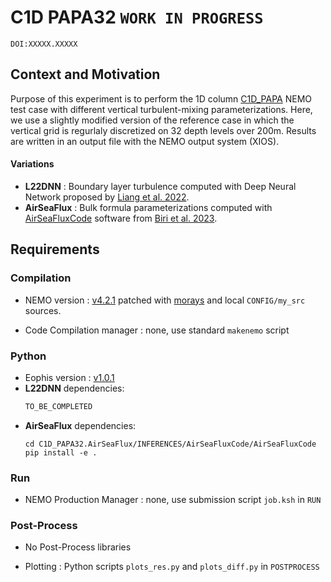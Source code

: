 # C1D PAPA32 `WORK IN PROGRESS`

`DOI:XXXXX.XXXXX`

## Context and Motivation

Purpose of this experiment is to perform the 1D column [C1D_PAPA](https://doi.org/10.5194/gmd-8-69-2015) NEMO test case with different vertical turbulent-mixing parameterizations. Here, we use a slightly modified version of the reference case in which the vertical grid is regurlaly discretized on 32 depth levels over 200m. Results are written in an output file with the NEMO output system (XIOS).


#### Variations
- **L22DNN** : Boundary layer turbulence computed with Deep Neural Network proposed by [Liang et al. 2022](https://doi.org/10.1016/j.ocemod.2022.102059).
- **AirSeaFlux** : Bulk formula parameterizations computed with [AirSeaFluxCode](https://github.com/NOCSurfaceProcesses/AirSeaFluxCode/tree/master) software from [Biri et al. 2023](https://doi.org/10.3389/fmars.2022.1049168 ).

## Requirements

### Compilation

- NEMO version : [v4.2.1](https://forge.nemo-ocean.eu/nemo/nemo/-/releases/4.2.1) patched with [morays](https://github.com/morays-community/Patches-NEMO/tree/main/NEMO_v4.2.1) and local `CONFIG/my_src` sources.

- Code Compilation manager : none, use standard `makenemo` script


### Python

- Eophis version : [v1.0.1](https://github.com/alexis-barge/eophis/tree/v1.0.1)
- **L22DNN** dependencies:
  ```bash
  TO_BE_COMPLETED
  ```
- **AirSeaFlux** dependencies:
  ```
  cd C1D_PAPA32.AirSeaFlux/INFERENCES/AirSeaFluxCode/AirSeaFluxCode
  pip install -e .
  ```

### Run

- NEMO Production Manager : none, use submission script `job.ksh` in `RUN`


### Post-Process

- No Post-Process libraries

- Plotting : Python scripts `plots_res.py` and `plots_diff.py` in `POSTPROCESS`

